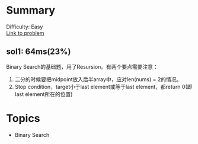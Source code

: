 # Summary
Difficulty: Easy<br/>
[Link to problem](https://leetcode.com/problems/search-insert-position/)<br/>
## sol1: 64ms(23%)
Binary Search的基础题，用了Resursion。有两个要点需要注意：<br/>
1. 二分的时候要把midpoint放入后半array中，应对len(nums) = 2的情况。
2. Stop condition，target小于last element或等于last element，都return 0(即last element所在的位置)
# Topics
- Binary Search